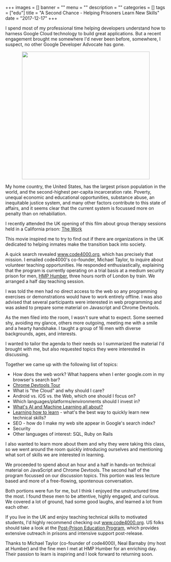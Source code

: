 +++
images = []
banner = ""
menu = ""
description = ""
categories = []
tags = ["edu"]
title = "A Second Chance - Helping Prisoners Learn New Skills"
date = "2017-12-17"
+++

I spend most of my professional time helping developers understand how to harness Google Cloud technology
to build great applications. But a recent engagement brought me somewhere I'd never been before, 
somewhere, I suspect, no other Google Developer Advocate has gone.
<!--more-->

<img src="/img/prison.jpg" height="400" style="display: block; margin: 0 auto;">

My home country, the United States, has the largest prison population in the world, and the 
second-highest per-capita incarceration rate.
Poverty, unequal economic and educational opportunities, substance abuse, an inequitable justice system,
and many other factors contribute to this state of affairs, and it seems clear
that the current system is focussed more on penalty than on rehabiliation.

I recently attended the UK opening of this
film about group therapy sessions held in a California prison:
<a class="embedly-card" href="https://www.youtube.com/watch?v=h8OVXG2GhpQ">The Work</a>
<script async src="//cdn.embedly.com/widgets/platform.js" charset="UTF-8"></script>
This movie inspired me to try to find out if there are organizations in the UK
dedicated to helping inmates make the transition back into society.

A quick search revealed <a href="https://www.code4000.org" target="_blank">www.code4000.org</a>,
which has precisely that mission. I emailed code4000's co-founder, Michael Taylor, to inquire
about volunteer teaching opportunities. He responded enthusiastically, explaining that the
program is currently operating on a trial basis at a medium security prison
for men, <a href="https://www.justice.gov.uk/contacts/prison-finder/everthorpe" target="_blank">HMP Humber</a>, three hours north of London by train. We arranged a half day teaching session. 

I was told the men had no direct access to the web so any programming exercises
or demonstrations would have to work entirely offline.
I was also advised that several participants were interested in web
programming and was asked to prepare some material on Javascript and Chrome Devtools.

As the men filed into the room, I wasn't sure what to expect. Some seemed shy, avoiding my glance,
others more outgoing, meeting me with a smile and a hearty handshake.
I taught a group of 16 men with diverse backgrounds, ages, and interests.

I wanted to tailor the agenda to
their needs so I summarized the material I'd brought with me, but also requested
topics they were interested in discussing.

Together we came up with the following list of topics:

- How does the web work? What happens when I enter google.com in my browser's search bar?
- <a href="https://docs.google.com/presentation/d/1QyXx_H5q_CrJLz1h9odPB83n4lYwrdrlRTLRgA3UwE4/edit" target="_blank">Chrome Devtools Tour</a>
- What is "the Cloud" and why should I care?
- Android vs. iOS vs. the Web, which one should I focus on?
- Which languages/platforms/environments should I invest in?
- <a href="https://docs.google.com/presentation/d/18LdXaGX1OYsA4ZwOClSrG6g5u6oi-T3NxmkGI601fBE/edit?usp=sharing" target="_blank">What's AI and Machine Learning all about?</a>
- <a href="https://docs.google.com/presentation/d/1b3I4JFK0VgnQ50CJtBsWJB7xW9znncjRxxB1k84yVhA/edit" target="_blank">Learning how to learn</a> - what's the best way to quickly learn new technical skills?
- SEO - how do I make my web site appear in Google's search index?
- Security
- Other languages of interest: SQL, Ruby on Rails

I also wanted to learn more about them and why they were taking this class,
so we went around the room quickly
introducing ourselves and mentioning
what sort of skills we are interested in learning.

We proceeded to spend about an hour and
a half in hands-on technical material
on JavaScript and Chrome Devtools.
The second half of the program focussed on
our discussion topics.
This portion was less lecture based and more of a free-flowing, spontenous conversation. 

Both portions were fun for me, but I think I
enjoyed the unstructured time the most. 
I found these men to be attentive, highly 
engaged, and curious.
We covered a lot of ground, had some good laughs,
and learned a lot from each other.

If you live in the UK and enjoy teaching technical skills to motivated students,
I'd highly recommend checking out <a href="https://www.code4000.org" target="_blank">www.code4000.org</a>.
US folks should take a look at the
<a href="https://postprisonedu.org/" target="_blank">Post-Prison Education Program</a>,
which provides extensive outreach in prisons and intensive 
support post-release.

Thanks to Michael Taylor (co-founder of code4000),
Neal Barnaby (my host at Humber) and the fine men I met at
HMP Humber for an enriching day.
Their passion to learn is inspiring and
I look forward to returning soon.
